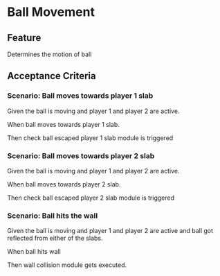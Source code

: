 # Ball Movement

## Feature

Determines the motion of ball

## Acceptance Criteria

### Scenario: Ball moves towards player 1 slab

  Given the ball is moving
  and player 1
  and player 2 are active.

  When ball moves towards player 1 slab.

  Then check ball escaped player 1 slab module is triggered

### Scenario: Ball moves towards player 2 slab

  Given the ball is moving
  and player 1
  and player 2 are active.

  When ball moves towards player 2 slab.

  Then check ball escaped player 2 slab module is triggered
  
### Scenario: Ball hits the wall

  Given the ball is moving
  and player 1
  and player 2 are active
  and ball got reflected from
  either of the slabs.

  When ball hits wall

  Then wall collision module gets executed.
